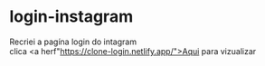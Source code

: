 # login-instagram
Recriei a pagína login do intagram<br>
clica <a herf"https://clone-login.netlify.app/">Aqui</a> para vizualizar
